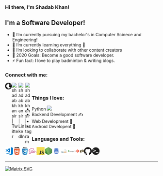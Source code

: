 ### Hi there, I'm Shadab Khan!

## I'm a Software Developer!
- 🔭 I’m currently pursuing my bachelor's in Computer Scinece and Engineering!
- 🌱 I’m currently learning everything 🤣
- 👯 I’m looking to collaborate with other content creators
- 🥅 2020 Goals: Become a good software developer.
- ⚡ Fun fact: I love to play badminton & writing blogs.

### Connect with me:

[<img align="left" alt="Shadab Khan-portfolio" width="22px" src="https://raw.githubusercontent.com/iconic/open-iconic/master/svg/globe.svg" />][website]
[<img align="left" alt="shadabkhansir | Twitter" width="22px" src="https://cdn.jsdelivr.net/npm/simple-icons@v3/icons/twitter.svg" />][twitter]
[<img align="left" alt="shadabkhansir | LinkedIn" width="22px" src="https://cdn.jsdelivr.net/npm/simple-icons@v3/icons/linkedin.svg" />][linkedin]
[<img align="left" alt="shadabkhansir | Instagram" width="22px" src="https://cdn.jsdelivr.net/npm/simple-icons@v3/icons/instagram.svg" />][instagram]

<br />

### Things I love:
- Python <img src="https://media.giphy.com/media/WUlplcMpOCEmTGBtBW/giphy.gif" width="30"> 
- Backend Development ✍️
- Web Development 🧐
- Android Developent 😬


### Languages and Tools:

<img align="left" alt="Visual Studio Code" width="26px" src="https://raw.githubusercontent.com/github/explore/80688e429a7d4ef2fca1e82350fe8e3517d3494d/topics/visual-studio-code/visual-studio-code.png" />
<img align="left" alt="HTML5" width="26px" src="https://raw.githubusercontent.com/github/explore/80688e429a7d4ef2fca1e82350fe8e3517d3494d/topics/html/html.png" />
<img align="left" alt="CSS3" width="26px" src="https://raw.githubusercontent.com/github/explore/80688e429a7d4ef2fca1e82350fe8e3517d3494d/topics/css/css.png" />
<img align="left" alt="Sass" width="26px" src="https://raw.githubusercontent.com/github/explore/80688e429a7d4ef2fca1e82350fe8e3517d3494d/topics/sass/sass.png" />
<img align="left" alt="JavaScript" width="26px" src="https://raw.githubusercontent.com/github/explore/80688e429a7d4ef2fca1e82350fe8e3517d3494d/topics/javascript/javascript.png" />
<img align="left" alt="Node.js" width="26px" src="https://raw.githubusercontent.com/github/explore/80688e429a7d4ef2fca1e82350fe8e3517d3494d/topics/nodejs/nodejs.png" />
<img align="left" alt="SQL" width="26px" src="https://raw.githubusercontent.com/github/explore/80688e429a7d4ef2fca1e82350fe8e3517d3494d/topics/sql/sql.png" />
<img align="left" alt="MySQL" width="26px" src="https://raw.githubusercontent.com/github/explore/80688e429a7d4ef2fca1e82350fe8e3517d3494d/topics/mysql/mysql.png" />
<img align="left" alt="MongoDB" width="26px" src="https://raw.githubusercontent.com/github/explore/80688e429a7d4ef2fca1e82350fe8e3517d3494d/topics/mongodb/mongodb.png" />
<img align="left" alt="Git" width="26px" src="https://raw.githubusercontent.com/github/explore/80688e429a7d4ef2fca1e82350fe8e3517d3494d/topics/git/git.png" />
<img align="left" alt="GitHub" width="26px" src="https://raw.githubusercontent.com/github/explore/78df643247d429f6cc873026c0622819ad797942/topics/github/github.png" />
<img align="left" alt="HTML5" width="26px" src="https://raw.githubusercontent.com/github/explore/80688e429a7d4ef2fca1e82350fe8e3517d3494d/topics/terminal/terminal.png" />

<br />
<br />

---

[![Matrix SVG](https://raw.githubusercontent.com/rodrigograca31/rodrigograca31/master/matrix.svg)](https://www.youtube.com/watch?v=SDkAGkd4NLc) 

[website]: https://shadabkhansir.github.io/
[twitter]: https://twitter.com/Shadabkhansir/
[instagram]: https://www.instagram.com/shadabkhansir/
[linkedin]: https://www.linkedin.com/in/shadabkhansir/
